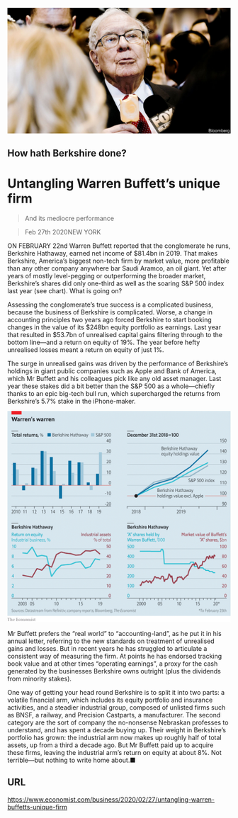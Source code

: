 ![](./images/20200229_WBP502.jpg)

## How hath Berkshire done?

# Untangling Warren Buffett’s unique firm

> And its mediocre performance

> Feb 27th 2020NEW YORK

ON FEBRUARY 22nd Warren Buffett reported that the conglomerate he runs, Berkshire Hathaway, earned net income of $81.4bn in 2019. That makes Berkshire, America’s biggest non-tech firm by market value, more profitable than any other company anywhere bar Saudi Aramco, an oil giant. Yet after years of mostly level-pegging or outperforming the broader market, Berkshire’s shares did only one-third as well as the soaring S&P 500 index last year (see chart). What is going on?

Assessing the conglomerate’s true success is a complicated business, because the business of Berkshire is complicated. Worse, a change in accounting principles two years ago forced Berkshire to start booking changes in the value of its $248bn equity portfolio as earnings. Last year that resulted in $53.7bn of unrealised capital gains filtering through to the bottom line—and a return on equity of 19%. The year before hefty unrealised losses meant a return on equity of just 1%.

The surge in unrealised gains was driven by the performance of Berkshire’s holdings in giant public companies such as Apple and Bank of America, which Mr Buffett and his colleagues pick like any old asset manager. Last year these stakes did a bit better than the S&P 500 as a whole—chiefly thanks to an epic big-tech bull run, which supercharged the returns from Berkshire’s 5.7% stake in the iPhone-maker.

![](./images/20200229_WBC394.png)

Mr Buffett prefers the “real world” to “accounting-land”, as he put it in his annual letter, referring to the new standards on treatment of unrealised gains and losses. But in recent years he has struggled to articulate a consistent way of measuring the firm. At points he has endorsed tracking book value and at other times “operating earnings”, a proxy for the cash generated by the businesses Berkshire owns outright (plus the dividends from minority stakes).

One way of getting your head round Berkshire is to split it into two parts: a volatile financial arm, which includes its equity portfolio and insurance activities, and a steadier industrial group, composed of unlisted firms such as BNSF, a railway, and Precision Castparts, a manufacturer. The second category are the sort of company the no-nonsense Nebraskan professes to understand, and has spent a decade buying up. Their weight in Berkshire’s portfolio has grown: the industrial arm now makes up roughly half of total assets, up from a third a decade ago. But Mr Buffett paid up to acquire these firms, leaving the industrial arm’s return on equity at about 8%. Not terrible—but nothing to write home about.■

## URL

https://www.economist.com/business/2020/02/27/untangling-warren-buffetts-unique-firm
